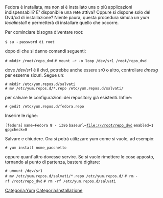 Fedora è installata, ma non si è installato una o più applicazioni indispensabili?
E' disponibile una rete attiva? Oppure si dispone solo del Dvd/cd di installazione?
Niente paura, questa procedura simula un *yum localinstall* e permetterà di installare quello che occorre.

Per cominciare bisogna diventare root:

`$ su -`
`password di root`

dopo di che si danno comandi seguenti:

`# mkdir /root/repo_dvd`
`# mount -r -o loop /dev/sr1 /root/repo_dvd `

dove */dev/sr1* è il dvd, potrebbe anche essere sr0 o altro, controllare *dmesg* per esserne sicuri.
Segue un:

`# mkdir /etc/yum.repos.d/salvati`
`# mv /etc/yum.repos.d/*.repo /etc/yum.repos.d/salvati/ `

per salvare le configurazioni dei repository già esistenti.
Infine:

`# gedit /etc/yum.repos.d/fedora.repo`

Inserire le righe:

`[fedora]`
`name=Fedora 8 - i386`
`baseurl=`[`file:///root/repo_dvd`](file:///root/repo_dvd)
`enabled=1`
`gpgcheck=0`

Salvare e chiudere.
Ora si potrà utilizzare yum come si vuole, ad esempio:

`# yum install nome_pacchetto`

oppure quant'altro dovesse servire.
Se si vuole rimettere le cose apposto, tornando al punto di partenza, basterà digitare:

`# umount /dev/sr1`
`# mv /etc/yum.repos.d/salvati/*.repo /etc/yum.repos.d/`
`# rm -rf /root/repo_dvd`
`# rm -rf /etc/yum.repos.d/salvati`

<Categoria:Yum> <Categoria:Installazione>
